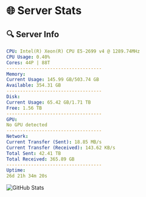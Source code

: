 # 🌐 Server Stats
## 🔍 Server Info
```yaml
CPU: Intel(R) Xeon(R) CPU E5-2699 v4 @ 1289.74MHz
CPU Usage: 0.40%
Cores: 44P | 88T
-----------------------------------
Memory:
Current Usage: 145.99 GB/503.74 GB
Available: 354.31 GB
-----------------------------------
Disk:
Current Usage: 65.42 GB/1.71 TB
Free: 1.56 TB
-----------------------------------
GPU:
No GPU detected
-----------------------------------
Network:
Current Transfer (Sent): 18.85 MB/s
Current Transfer (Received): 143.62 KB/s
Total Sent: 42.41 TB
Total Received: 365.89 GB
-----------------------------------
Uptime:
26d 21h 34m 20s
```
![GitHub Stats](https://img.shields.io/badge/Updated-2025-04-03_18:57:09-blue)